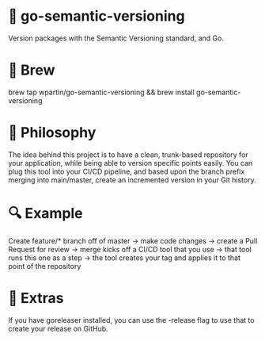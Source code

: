 # 🚀 go-semantic-versioning
Version packages with the Semantic Versioning standard, and Go.

# 🍺 Brew
brew tap wpartin/go-semantic-versioning && brew install go-semantic-versioning

# 📃 Philosophy
The idea behind this project is to have a clean, trunk-based repository for your application, while being able to version specific points easily. You can plug this tool into your CI/CD pipeline, and based upon the branch prefix merging into main/master, create an incremented version in your Git history.

# 🔍 Example
Create feature/* branch off of master -> make code changes -> create a Pull Request for review -> merge kicks off a CI/CD tool that you use -> that tool runs this one as a step -> the tool creates your tag and applies it to that point of the repository

# 🎁 Extras
If you have goreleaser installed, you can use the -release flag to use that to create your release on GitHub.

